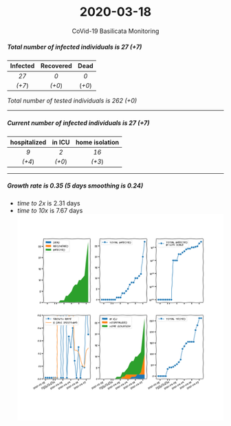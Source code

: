 <div align='center'>

# 2020-03-18
CoVid-19 Basilicata Monitoring
</div>

##### Total number of infected individuals is 27 (+7)
Infected | Recovered | Dead
:---: | :---: | :---:
*27* | *0* | *0*
*(+7*) | *(+0*) | (*+0*)

*Total number of tested individuals is 262 (+0)*
***
##### Current number of infected individuals is 27 (+7)
hospitalized | in ICU | home isolation
:---: | :---: | :---:
*9* |*2* |*16*
*(+4*) |*(+0*) |*(+3*)
***
##### Growth rate is 0.35 (5 days smoothing is 0.24)
- *time to 2x* is 2.31 days
- *time to 10x* is 7.67 days
![stats][stats]

[stats]: stats_Basilicata.png
